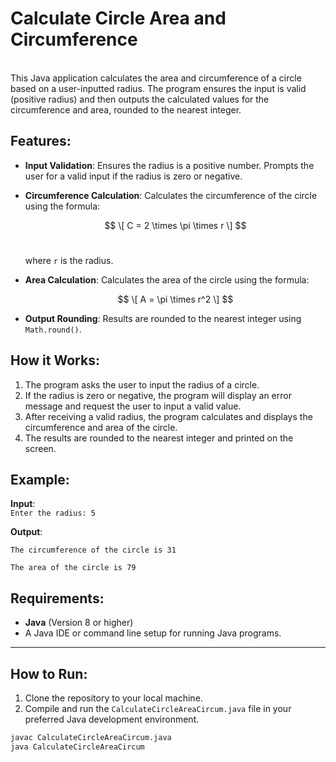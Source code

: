 # Calculate Circle Area and Circumference
<br>
This Java application calculates the area and circumference of a circle based on a user-inputted radius. The program ensures the input is valid (positive radius) and then outputs the calculated values for the circumference and area, rounded to the nearest integer.<br>

## Features: <br>

- **Input Validation**: Ensures the radius is a positive number. Prompts the user for a valid input if the radius is zero or negative. <br>

- **Circumference Calculation**: Calculates the circumference of the circle using the formula: <br>

  $$
  \[
  C = 2 \times \pi \times r
  \]
  $$ <br>

  where `r` is the radius. <br>

- **Area Calculation**: Calculates the area of the circle using the formula: <br>

  $$
  \[
  A = \pi \times r^2
  \]
  $$
  
- **Output Rounding**: Results are rounded to the nearest integer using `Math.round()`. <br>

## How it Works: <br>
1. The program asks the user to input the radius of a circle. <br>
2. If the radius is zero or negative, the program will display an error message and request the user to input a valid value. <br>
3. After receiving a valid radius, the program calculates and displays the circumference and area of the circle. <br>
4. The results are rounded to the nearest integer and printed on the screen. <br>

## Example: <br>

**Input**:  
`Enter the radius: 5`

**Output**:



`The circumference of the circle is 31`

`The area of the circle is 79`

## Requirements:<br>

- **Java** (Version 8 or higher)<br>
- A Java IDE or command line setup for running Java programs.<br>

---

## How to Run:<br>

1. Clone the repository to your local machine.<br>
2. Compile and run the `CalculateCircleAreaCircum.java` file in your preferred Java development environment.<br>

```bash
javac CalculateCircleAreaCircum.java
java CalculateCircleAreaCircum

